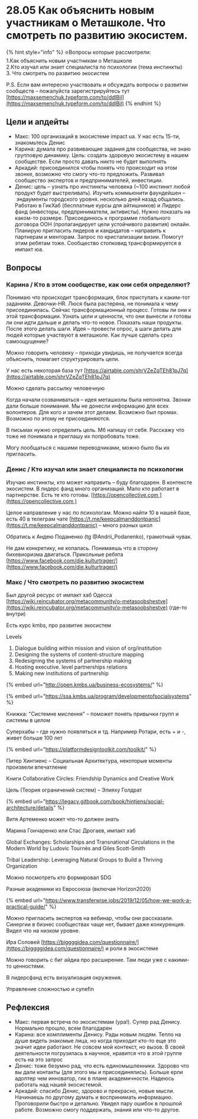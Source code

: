 # 28.05 Как объяснить новым участникам о Меташколе. Что смотреть по развитию экосистем.

{% hint style="info" %}
❇️Вопросы которые рассмотрели:  
1.Как объяснить новым участникам о Меташколе  
2.Кто изучал или знает специалиста по психологии \(тема инстинкты\)  
3. Что смотреть по развитию экосистем

P.S. Если вам интересно участвовать и обсуждать вопросы о развитии сообществ – пожалуйста зарегистрируйтесь тут [https://maxsemenchuk.typeform.com/to/ddlBil](https://maxsemenchuk.typeform.com/to/ddlBil)
{% endhint %}

## Цели и апдейты

* Макс: 100 организаций в экосистеме impact ua. У нас есть 15-ти, знакомьтесь Денис
* Карина: думала про развивающие задания для сообщества, не знаю групповую динамику. Цель: создать здоровую экосистему в нашем сообществе. Если просто давать никто не будет выполнять
* Аркадий: присоединился чтобы понять что происходит на этом звонке, возможно что смогу что-то предложить. Развивал сообщество экспертов и предпринимателей, инвестиции.
* Денис: цель – узнать про инстинкты человека \(~100 инстинкт любой продукт будет выстреливать\). Изучить коммьюнити фаундейшен – эндаументы городского уровня. несколько дней назад общались. Работаю в ГикХаб \(бесплатные курсы для айтишников\) и Лидерс фанд \(инвесторы, предприниматели, активисты\). Нужно показать на каком-то размере. Присоединюсь к программе глобального договора ООН \(пропагандирует цели устойчивого развития\) онлайн. Планирую пригласить лидеров и кандидатов – направить к партнерам и менторам. Запрос по кристализации визии. Помогут этим ребятам тоже. Сообщество стопковид трансформируется в импакт юа.

## Вопросы

### Карина / Кто в этом сообществе, как они себя определяют?

Понимаю что происходит трансформация, блок приступать к каким-тот заданиям. Девочки-HR. Люся была растеряна, не понимала к чему присоединилась. Сейчас трансформационный процесс. Готовы ли они к этой трансформации. Узнать цели и ценности, что они вынесли и готовы ли они идти дальше и делать что-то новое. Показать наши продукты. После этого делать шаги. Идея – провести опрос, а шаги делать для людей которые участвуют в меташколе. Как лучше сделать срез самоощущение?

Можно говорить человеку – приходи увидишь, не получается всегда объяснить, помагает структурировать цели.

У нас есть некоторая база тут [https://airtable.com/shrVZeZqTEh81pJ7q](https://airtable.com/shrVZeZqTEh81pJ7q)

Можно сделать рассылку человечную

Когда начали созваниваться – идея меташколы была непонятна. Звонки дали больше понимания. Мы не донесли информацию для всех волонтеров. Для кого и зачем этот делаем. Возможно был промах. Возможно по этому не присоединяются.

В письмах нужно определить цель. Мб напишу от себя. Расскажу что тоже не понимала и приглашу их попробовать тоже.

Могу пообщаться с нашими переводчиками, можно было бы их пригласить. 

### Денис / Кто изучал или знает специалиста по психологии

Изучаю инстинкты, кто может направить – буду благодарен. В контексте экосистем. В лидерс фанд много организаций. Мало кто работает в партнерстве. Есть те кто готовы. [https://opencollective.com ](https://opencollective.com )

Целое направление у нас по психологам. Можно найти 10 в нашей базе, есть 40 в телеграм чате [https://t.me/keepcalmanddontpanic](https://t.me/keepcalmanddontpanic) – много разных школ

Обратись к Андею Поданенко \(tg @Andrii\_Podanenko\), грамотный чувак.

Не дам конкретику, не копалась. Понимаешь что в сторону бихевиоризма двигаться. Прикольные ребята [https://www.facebook.com/die.kulturtrager/](https://www.facebook.com/die.kulturtrager/)

### Макс / Что смотреть по развитию экосистем

Был другой ресурс от импакт хаб Одесса [https://wiki.reincubator.org/metacommunity/o-metasoobshestve](https://wiki.reincubator.org/metacommunity/o-metasoobshestve) \(где-то внутри\)

Есть курс kmbs, про развитие экосистем

Levels

1. Dialogue building within mission and vision of org/institution
2. Designing the systems of content-structure mapping 
3. Redesigning the systems of partnership making 
4. Hosting executive. level partnerships relations 
5. Making new institutions of partnership

{% embed url="http://open.kmbs.ua/business-ecosystems/" %}

{% embed url="https://ssa.kmbs.ua/program/developmentofsocialsystems" %}

Книжка: "Системне мислення" – поможет понять привычки групп и системы в целом

Суперхабы – где нужно появляться и тд. Например Ротари, есть + и -, живет больше 100 лет

{% embed url="https://platformdesigntoolkit.com/toolkit/" %}

Питер Хинтиенс – Социальная Архитектура, некоторые моменты произвели впечатление

Книги Collaborative Circles: Friendship Dynamics and Creative Work

Цель \(Теория ограничений систем\) – Элияху Голдрат

{% embed url="https://legacy.gitbook.com/book/hintjens/social-architecture/details" %}

Витя Артеменко может что-то должен знать

Марина Гончаренко или Стас Дрогаев, импакт хаб

Global Exchanges: Scholarships and Transnational Circulations in the Modern World by Ludovic Tournès and Giles Scott-Smith

Tribal Leadership: Leveraging Natural Groups to Build a Thriving Organization

Можно посмотреть кто формировал SDG

Разные академики из Евросоюза \(включая Horizon2020\)

{% embed url="https://www.transferwise.jobs/2019/12/05/how-we-work-a-practical-guide/" %}

Можно пригласить экспертов на вебинар, чтобы они рассказали. Синергии в бизнес сообществах чаще нет, бывает даже конкуренция. Видел что на низком уровне.

Ира Соловей [https://biggggidea.com/questionnaire/](https://biggggidea.com/questionnaire/) и роли в экосистеме

Можно говорить с биг айдиа про расширение. Там люди уже с какими-то ценностями.

В лидерсфанд есть визуализация окружения.

Управление сложностью и cynefin

## Рефлексия

* Макс: первая встреча по экосистемам \(ура!\). Супер рад Денису. Нормально прошло, всем благодарен
* Карина: все комплименты Денису. Рады новым людям. Тепло на душе видеть знакомые лица, но когда приходит кто-то еще это значит идеи работают. Не совсем мой контекст, но вызов. В своей деятельности погрузилась в научное, нравится что в этой группе есть на это запрос
* Денис: тоже безумно рад, что есть единомышленники. Здорово что вы дали контакты \(для этого мы и присоединялись\). Больше ерли адоптер чем инноватор, гик в плане академичности. Надеюсь работать над нашей экосистемой.
* Аркадий: спасибо Денис, здорово и прекрасно, новые мысли. Начинаешь по другому думать и воспринимать информацию. Проговорили быстро и детально. Увидел пару ошибок в прошлой работе. Возможно смогу поддержать, знания или что-то другое.

